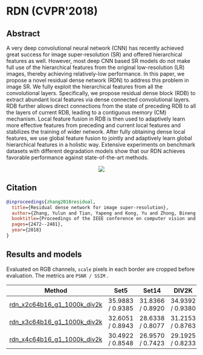 # RDN (CVPR'2018)

## Abstract

<!-- [ABSTRACT] -->

A very deep convolutional neural network (CNN) has recently achieved great success for image super-resolution (SR) and offered hierarchical features as well. However, most deep CNN based SR models do not make full use of the hierarchical features from the original low-resolution (LR) images, thereby achieving relatively-low performance. In this paper, we propose a novel residual dense network (RDN) to address this problem in image SR. We fully exploit the hierarchical features from all the convolutional layers. Specifically, we propose residual dense block (RDB) to extract abundant local features via dense connected convolutional layers. RDB further allows direct connections from the state of preceding RDB to all the layers of current RDB, leading to a contiguous memory (CM) mechanism. Local feature fusion in RDB is then used to adaptively learn more effective features from preceding and current local features and stabilizes the training of wider network. After fully obtaining dense local features, we use global feature fusion to jointly and adaptively learn global hierarchical features in a holistic way. Extensive experiments on benchmark datasets with different degradation models show that our RDN achieves favorable performance against state-of-the-art methods.

<!-- [IMAGE] -->
<p align="center">
  <img src="https://user-images.githubusercontent.com/7676947/144034203-c3a4ac55-d815-4180-a345-f80ab5ca68b6.png" />
</p>

<!-- [PAPER_TITLE: Residual Dense Network for Image Super-Resolution] -->
<!-- [PAPER_URL: https://arxiv.org/abs/1802.08797] -->

## Citation

<!-- [ALGORITHM] -->

```bibtex
@inproceedings{zhang2018residual,
  title={Residual dense network for image super-resolution},
  author={Zhang, Yulun and Tian, Yapeng and Kong, Yu and Zhong, Bineng and Fu, Yun},
  booktitle={Proceedings of the IEEE conference on computer vision and pattern recognition},
  pages={2472--2481},
  year={2018}
}
```

## Results and models

Evaluated on RGB channels, `scale` pixels in each border are cropped before evaluation.
The metrics are `PSNR / SSIM` .

|                                         Method                                         |       Set5       |      Set14       |      DIV2K       |                                                                                                                   Download                                                                                                                    |
| :------------------------------------------------------------------------------------: | :--------------: | :--------------: | :--------------: | :-------------------------------------------------------------------------------------------------------------------------------------------------------------------------------------------------------------------------------------------: |
| [rdn_x2c64b16_g1_1000k_div2k](/configs/restorers/rdn/rdn_x2c64b16_g1_1000k_div2k.py) | 35.9883 / 0.9385 | 31.8366 / 0.8920 | 34.9392 / 0.9380 | [model](https://download.openmmlab.com/mmediting/restorers/rdn/rdn_x2c64b16_g1_1000k_div2k_20210419-dc146009.pth?versionId=CAEQJxiBgMC774LGyBciIGU3ZGRkZWM3Y2Y0ZjQ2OTliZTc2NmM5ZWY0MDA1MDU3) \| [log](https://download.openmmlab.com/mmediting/restorers/rdn/rdn_x2c64b16_g1_1000k_div2k_20210419-dc146009.log.json?versionId=CAEQJxiBgICf04_HyBciIDFkMzBiY2Y2ZDE2ZDQ0ZWE4M2MxMjMwMzdhMzY1ZTUz) |
| [rdn_x3c64b16_g1_1000k_div2k](/configs/restorers/rdn/rdn_x3c64b16_g1_1000k_div2k.py) | 32.6051 / 0.8943 | 28.6338 / 0.8077 | 31.2153 / 0.8763 | [model](https://download.openmmlab.com/mmediting/restorers/rdn/rdn_x3c64b16_g1_1000k_div2k_20210419-b93cb6aa.pth?versionId=CAEQJxiBgMC3v9LFyBciIGExYWY0NTI0YWVkODQxZDRiYWNlYjViY2E5MzQ4OTc1) \| [log](https://download.openmmlab.com/mmediting/restorers/rdn/rdn_x3c64b16_g1_1000k_div2k_20210419-b93cb6aa.log.json?versionId=CAEQJxiBgMCtwtLFyBciIDNmNzZjNTUyYTk0MjQ2OTBiYjJiNDNjMTI0NGZhYmI4) |
| [rdn_x4c64b16_g1_1000k_div2k](/configs/restorers/rdn/rdn_x4c64b16_g1_1000k_div2k.py) | 30.4922 / 0.8548 | 26.9570 / 0.7423 | 29.1925 / 0.8233 | [model](https://download.openmmlab.com/mmediting/restorers/rdn/rdn_x4c64b16_g1_1000k_div2k_20210419-3577d44f.pth?versionId=CAEQJxiBgICwxdLFyBciIGFlMzVhNTBlOGEyNDQwMGI5OGJjOTJkMDQ1ZDJjOTM2) \| [log](https://download.openmmlab.com/mmediting/restorers/rdn/rdn_x4c64b16_g1_1000k_div2k_20210419-3577d44f.log.json?versionId=CAEQJxiBgIC9xtLFyBciIGQ5YTJhMjY0OTE1YjRiMTQ5OTc5YzQ2MjM4ZGVkZWQ1) |
